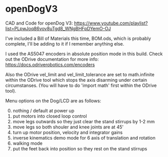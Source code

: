 # openDogV3
CAD and Code for openDog V3: https://www.youtube.com/playlist?list=PLpwJoq86vov8uTgd8_WNgBHFpDYemO-OJ

I've included a Bill of Materials this time, BOM.ods, which is probably complete, I'll be adding to it if I remember anything else.

I used the AS5047 encoders in absolute position mode in this build. Check out the ODrive documentation for more info: https://docs.odriverobotics.com/encoders

Also the ODrive vel_limit and vel_limit_tolerance are set to math.infinite within the ODrive tool which stops the axis disarming under certain circumstanses. (You will have to do 'import math' first within the ODrive tool).

Menu options on the Dog/LCD are as follows:

0) nothing / default at power up
1) put motors into closed loop control
2) move legs outwards so they just clear the stand stirrups by 1-2 mm
3) move legs so both shouler and knee joints are at 45'
4) turn up motor position, velocity and integrator gains
5) inverse kinematics demo mode for 6 axis of translation and rotation
6) walking mode
10) put the feet back into position so they rest on the stand stirrups
